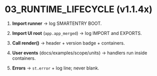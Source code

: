 # 03_RUNTIME_LIFECYCLE (v1.1.4x)

1) **Import runner** → log SMARTENTRY BOOT.

2) **Import UI root** (`app.app_merged`) → log IMPORT and EXPORTS.

3) **Call render()** → header + version badge + containers.

4) **User events** (docs/examples/scope/units) → handlers run inside containers.

5) **Errors** → `st.error` + log line; never blank.
